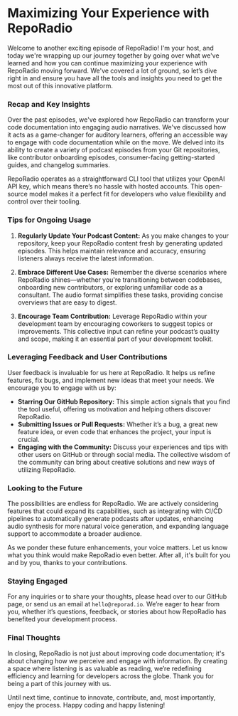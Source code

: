 # Maximizing Your Experience with RepoRadio

Welcome to another exciting episode of RepoRadio! I'm your host, and today we're wrapping up our journey together by going over what we've learned and how you can continue maximizing your experience with RepoRadio moving forward. We've covered a lot of ground, so let’s dive right in and ensure you have all the tools and insights you need to get the most out of this innovative platform.

### Recap and Key Insights

Over the past episodes, we've explored how RepoRadio can transform your code documentation into engaging audio narratives. We've discussed how it acts as a game-changer for auditory learners, offering an accessible way to engage with code documentation while on the move. We delved into its ability to create a variety of podcast episodes from your Git repositories, like contributor onboarding episodes, consumer-facing getting-started guides, and changelog summaries. 

RepoRadio operates as a straightforward CLI tool that utilizes your OpenAI API key, which means there’s no hassle with hosted accounts. This open-source model makes it a perfect fit for developers who value flexibility and control over their tooling.

### Tips for Ongoing Usage

1. **Regularly Update Your Podcast Content:** As you make changes to your repository, keep your RepoRadio content fresh by generating updated episodes. This helps maintain relevance and accuracy, ensuring listeners always receive the latest information.

2. **Embrace Different Use Cases:** Remember the diverse scenarios where RepoRadio shines—whether you're transitioning between codebases, onboarding new contributors, or exploring unfamiliar code as a consultant. The audio format simplifies these tasks, providing concise overviews that are easy to digest.

3. **Encourage Team Contribution:** Leverage RepoRadio within your development team by encouraging coworkers to suggest topics or improvements. This collective input can refine your podcast’s quality and scope, making it an essential part of your development toolkit.

### Leveraging Feedback and User Contributions

User feedback is invaluable for us here at RepoRadio. It helps us refine features, fix bugs, and implement new ideas that meet your needs. We encourage you to engage with us by:

- **Starring Our GitHub Repository:** This simple action signals that you find the tool useful, offering us motivation and helping others discover RepoRadio.
- **Submitting Issues or Pull Requests:** Whether it’s a bug, a great new feature idea, or even code that enhances the project, your input is crucial.
- **Engaging with the Community:** Discuss your experiences and tips with other users on GitHub or through social media. The collective wisdom of the community can bring about creative solutions and new ways of utilizing RepoRadio.

### Looking to the Future

The possibilities are endless for RepoRadio. We are actively considering features that could expand its capabilities, such as integrating with CI/CD pipelines to automatically generate podcasts after updates, enhancing audio synthesis for more natural voice generation, and expanding language support to accommodate a broader audience.

As we ponder these future enhancements, your voice matters. Let us know what you think would make RepoRadio even better. After all, it's built for you and by you, thanks to your contributions.

### Staying Engaged

For any inquiries or to share your thoughts, please head over to our GitHub page, or send us an email at `hello@reporad.io`. We’re eager to hear from you, whether it’s questions, feedback, or stories about how RepoRadio has benefited your development process.

### Final Thoughts

In closing, RepoRadio is not just about improving code documentation; it's about changing how we perceive and engage with information. By creating a space where listening is as valuable as reading, we’re redefining efficiency and learning for developers across the globe. Thank you for being a part of this journey with us.

Until next time, continue to innovate, contribute, and, most importantly, enjoy the process. Happy coding and happy listening!